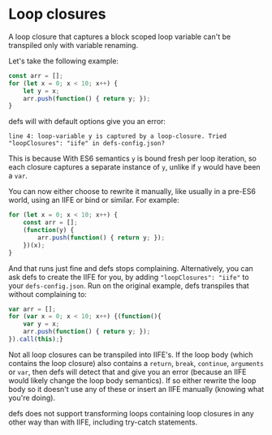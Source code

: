 # Loop closures
A loop closure that captures a block scoped loop variable can't be transpiled only with
variable renaming.

Let's take the following example:

```javascript
const arr = [];
for (let x = 0; x < 10; x++) {
    let y = x;
    arr.push(function() { return y; });
}
```

defs will with default options give you an error:

    line 4: loop-variable y is captured by a loop-closure. Tried "loopClosures": "iife" in defs-config.json?

This is because With ES6 semantics `y` is bound fresh per loop iteration, so each closure captures a separate
instance of `y`, unlike if `y` would have been a `var`.

You can now either choose to rewrite it manually, like usually in a pre-ES6 world, using an IIFE or
bind or similar. For example:

```javascript
for (let x = 0; x < 10; x++) {
    const arr = [];
    (function(y) {
        arr.push(function() { return y; });
    })(x);
}
```

And that runs just fine and defs stops complaining. Alternatively, you can ask defs to
create the IIFE for you, by adding `"loopClosures": "iife"` to your `defs-config.json`.
Run on the original example, defs transpiles that without complaining to:

```javascript
var arr = [];
for (var x = 0; x < 10; x++) {(function(){
    var y = x;
    arr.push(function() { return y; });
}).call(this);}
```

Not all loop closures can be transpiled into IIFE's. If the loop body (which contains the
loop closure) also contains a `return`, `break`, `continue`, `arguments` or `var`, then
defs will detect that and give you an error (because an IIFE would likely change
the loop body semantics). If so either rewrite the loop body so it doesn't use any of these or
insert an IIFE manually (knowing what you're doing).

defs does not support transforming loops containing loop closures in any other way than
with IIFE, including try-catch statements.
